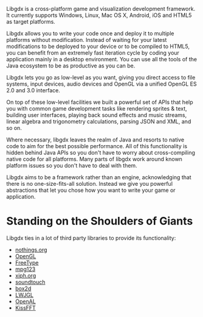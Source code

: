Libgdx is a cross-platform game and visualization development framework. It currently supports Windows, Linux, Mac OS X, Android, iOS and HTML5 as target platforms. 

Libgdx allows you to write your code once and deploy it to multiple platforms without modification. Instead of waiting for your latest modifications to be deployed to your device or to be compiled to HTML5, you can benefit from an extremely fast iteration cycle by coding your application mainly in a desktop environment. You can use all the tools of the Java ecosystem to be as productive as you can be.

Libgdx lets you go as low-level as you want, giving you direct access to file systems, input devices, audio devices and OpenGL via a unified OpenGL ES 2.0 and 3.0 interface. 

On top of these low-level facilities we built a powerful set of APIs that help you with common game development tasks like rendering sprites & text, building user interfaces, playing back sound effects and music streams, linear algebra and trigonometry calculations, parsing JSON and XML, and so on.

Where necessary, libgdx leaves the realm of Java and resorts to native code to aim for the best possible performance. All of this functionality is hidden behind Java APIs so you don't have to worry about cross-compiling native code for all platforms. Many parts of libgdx work around known platform issues so you don't have to deal with them.

Libgdx aims to be a framework rather than an engine, acknowledging that there is no one-size-fits-all solution. Instead we give you powerful abstractions that let you chose how you want to write your game or application.

# Standing on the Shoulders of Giants

Libgdx ties in a lot of third party libraries to provide its functionality:

- [nothings.org](http://nothings.org) 
- [OpenGL](http://www.opengl.org)
- [FreeType](http://www.freetype.org)
- [mpg123](http://www.mpg123.de)
- [xiph.org](http://www.xiph.org/vorbis)
- [soundtouch](http://www.surina.net/soundtouch)
- [box2d](http://www.box2d.org)
- [LWJGL](http://www.lwjgl.org)
- [OpenAL](http://en.wikipedia.org/wiki/OpenAL)
- [KissFFT](http://sourceforge.net/projects/kissfft)